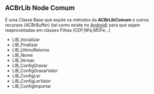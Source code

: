 ACBrLib Node Comum
----


É uma Classe Base que expõe os métodos da **ACBrLibComum** e outros recursos (ACBrBuffer) (tal como existe no [Android](https://svn.code.sf.net/p/acbr/code/trunk2/Projetos/ACBrLib/Android/Comum/)) para que sejam reaproveitadas em classes Filhas (CEP,NFe,MDFe...)

+ LIB_Inicializar
+ LIB_Finalizar
+ LIB_UltimoRetorno
+ LIB_Nome
+ LIB_Versao
+ LIB_ConfigGravar
+ LIB_ConfigGravarValor
+ LIB_ConfigLer
+ LIB_ConfigLerValor
+ LIB_ConfigImportar

